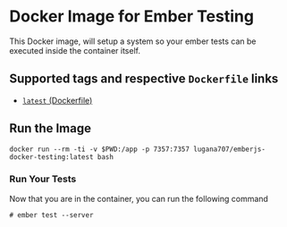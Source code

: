 # Docker Image for Ember Testing
This Docker image, will setup a system so your ember tests can be executed inside the container itself.

## Supported tags and respective `Dockerfile` links
+ [`latest` (Dockerfile)](https://github.com/lugana707/emberjs-docker-testing/blob/master/Dockerfile)

## Run the Image

```
docker run --rm -ti -v $PWD:/app -p 7357:7357 lugana707/emberjs-docker-testing:latest bash
```

### Run Your Tests
Now that you are in the container, you can run the following command

```
# ember test --server
```

